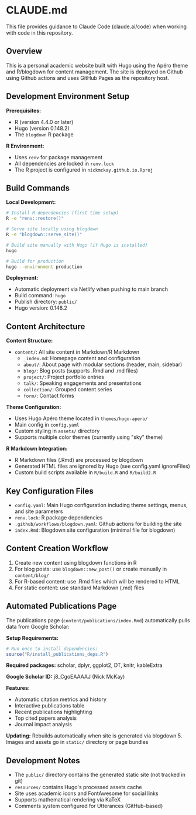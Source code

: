# CLAUDE.md

This file provides guidance to Claude Code (claude.ai/code) when working with code in this repository.

## Overview

This is a personal academic website built with Hugo using the Apéro theme and R/blogdown for content management. The site is deployed on Github using Github actions and uses GitHub Pages as the repository host.

## Development Environment Setup

**Prerequisites:**
- R (version 4.4.0 or later)
- Hugo (version 0.148.2)
- The `blogdown` R package

**R Environment:**
- Uses `renv` for package management
- All dependencies are locked in `renv.lock`
- The R project is configured in `nickmckay.github.io.Rproj`

## Build Commands

**Local Development:**
```bash
# Install R dependencies (first time setup)
R -e "renv::restore()"

# Serve site locally using blogdown
R -e "blogdown::serve_site()"

# Build site manually with Hugo (if Hugo is installed)
hugo

# Build for production
hugo --environment production
```

**Deployment:**
- Automatic deployment via Netlify when pushing to main branch
- Build command: `hugo`
- Publish directory: `public/`
- Hugo version: 0.148.2

## Content Architecture

**Content Structure:**
- `content/`: All site content in Markdown/R Markdown
  - `_index.md`: Homepage content and configuration
  - `about/`: About page with modular sections (header, main, sidebar)
  - `blog/`: Blog posts (supports .Rmd and .md files)
  - `project/`: Project portfolio entries
  - `talk/`: Speaking engagements and presentations
  - `collection/`: Grouped content series
  - `form/`: Contact forms

**Theme Configuration:**
- Uses Hugo Apéro theme located in `themes/hugo-apero/`
- Main config in `config.yaml`
- Custom styling in `assets/` directory
- Supports multiple color themes (currently using "sky" theme)

**R Markdown Integration:**
- R Markdown files (.Rmd) are processed by blogdown
- Generated HTML files are ignored by Hugo (see config.yaml ignoreFiles)
- Custom build scripts available in `R/build.R` and `R/build2.R`

## Key Configuration Files

- `config.yaml`: Main Hugo configuration including theme settings, menus, and site parameters
- `renv.lock`: R package dependencies
- `.github/workflows/blogdown.yaml`: Github actions for building the site
- `index.Rmd`: Blogdown site configuration (minimal file for blogdown)

## Content Creation Workflow

1. Create new content using blogdown functions in R
2. For blog posts: use `blogdown::new_post()` or create manually in `content/blog/`
3. For R-based content: use .Rmd files which will be rendered to HTML
4. For static content: use standard Markdown (.md) files

## Automated Publications Page

The publications page (`content/publications/index.Rmd`) automatically pulls data from Google Scholar:

**Setup Requirements:**
```r
# Run once to install dependencies:
source("R/install_publications_deps.R")
```

**Required packages:** scholar, dplyr, ggplot2, DT, knitr, kableExtra

**Google Scholar ID:** j8_CgoEAAAAJ (Nick McKay)

**Features:**
- Automatic citation metrics and history
- Interactive publications table
- Recent publications highlighting
- Top cited papers analysis
- Journal impact analysis

**Updating:** Rebuilds automatically when site is generated via blogdown
5. Images and assets go in `static/` directory or page bundles

## Development Notes

- The `public/` directory contains the generated static site (not tracked in git)
- `resources/` contains Hugo's processed assets cache
- Site uses academic icons and FontAwesome for social links
- Supports mathematical rendering via KaTeX
- Comments system configured for Utterances (GitHub-based)